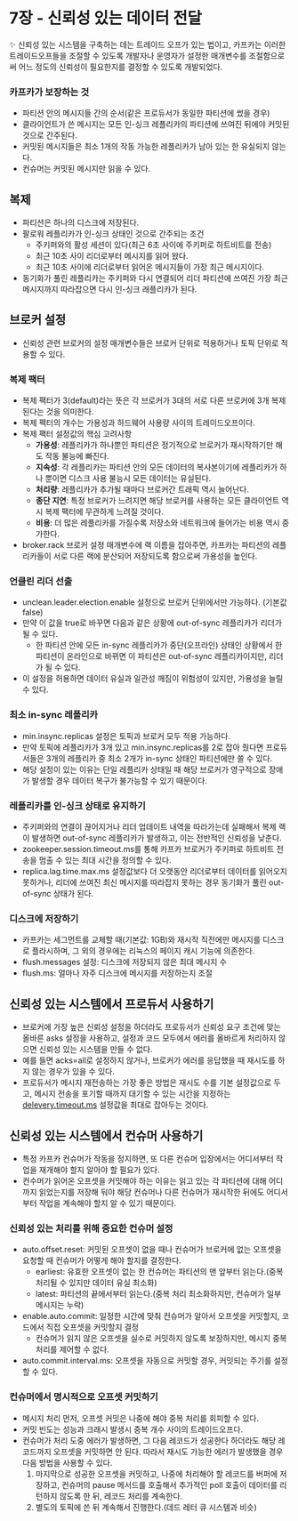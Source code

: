 # 7장 - 신뢰성 있는 데이터 전달

<aside>
✨ 신뢰성 있는 시스템을 구축하는 데는 트레이드 오프가 있는 법이고, 카프카는 이러한 트레이드오프들을 조절할 수 있도록 개발자나 운영자가 설정한 매개변수를 조절함으로써 어느 정도의 신뢰성이 필요한지를 결정할 수 있도록 개발되었다.

</aside>

### 카프카가 보장하는 것

- 파티션 안의 메시지들 간의 순서(같은 프로듀서가 동일한 파티션에 썼을 경우)
- 클라이언트가 쓴 메시지는 모든 인-싱크 레플리카의 파티션에 쓰여진 뒤에야 커밋된 것으로 간주된다.
- 커밋된 메시지들은 최소 1개의 작동 가능한 레플리카가 남아 있는 한 유실되지 않는다.
- 컨슈머는 커밋된 메시지만 읽을 수 있다.

## 복제

- 파티션은 하나의 디스크에 저장된다.
- 팔로워 레플리카가 인-싱크 상태인 것으로 간주되는 조건
    - 주키퍼와의 활성 세션이 있다(최근 6초 사이에 주키퍼로 하트비트를 전송)
    - 최근 10초 사이 리더로부터 메시지를 읽어 왔다.
    - 최근 10초 사이에 리더로부터 읽어온 메시지들이 가장 최근 메시지이다.
- 동기화가 풀린 레플리카는 주키퍼와 다시 연결되어 리더 파티션에 쓰여진 가장 최근 메시지까지 따라잡으면 다시 인-싱크 래플리카가 된다.

## 브로커 설정

- 신뢰성 관련 브로커의 설정 매개변수들은 브로커 단위로 적용하거나 토픽 단위로 적용할 수 있다.

### 복제 팩터

- 복제 팩터가 3(default)라는 뜻은 각 브로커가 3대의 서로 다른 브로커에 3개 복제된다는 것을 의미한다.
- 복제 펙터의 개수는 가용성과 하드웨어 사용량 사이의 트레이드오프이다.
- 복제 팩터 설정값의 핵심 고려사항
    - **가용성**: 레플리카가 하나뿐인 파티션은 정기적으로 브로커가 재시작하기만 해도 작동 불능에 빠진다.
    - **지속성**: 각 레플리카는 파티션 안의 모든 데이터의 복사본이기에 레플리카가 하나 뿐이면 디스크 사용 불능시 모든 데이터는 유실된다.
    - **처리량**: 레플리카가 추가될 때마다 브로커간 트래픽 역시 늘어난다.
    - **종단 지연**: 특정 브로커가 느려지면 해당 브로커를 사용하는 모든 클라이언트 역시 복제 팩터에 무관하게 느려질 것이다.
    - **비용**: 더 많은 레플리카를 가질수록 저장소와 네트워크에 들어가는 비용 역시 증가한다.
- broker.rack 브로커 설정 매개변수에 랙 이름을 잡아주면, 카프카는 파티션의 레플리카들이 서로 다른 랙에 분산되어 저장되도록 함으로써 가용성을 높인다.

### 언클린 리더 선출

- unclean.leader.election.enable 설정으로 브로커 단위에서만 가능하다. (기본값 false)
- 만약 이 값을 true로 바꾸면 다음과 같은 상황에 out-of-sync 레플리카가 리더가 될 수 있다.
    - 한 파티션 안에 모든 in-sync 레플리카가 중단(오프라인) 상태인 상황에서 한 파티션이 온라인으로 바뀌면 이 파티션은 out-of-sync 레플리카이지만, 리더가 될 수 있다.
- 이 설정을 허용하면 데이터 유실과 일관성 깨짐이 위험성이 있지만, 가용성을 늘릴 수 있다.

### 최소 in-sync 레플리카

- min.insync.replicas 설정은 토픽과 브로커 모두 적용 가능하다.
- 만약 토픽에 레플리카가 3개 있고 min.insync.replicas를 2로 잡아 줬다면 프로듀서들은 3개의 레플리카 중 최소 2개가 in-sync 상태인 파티션에만 쓸 수 있다.
- 해당 설정이 있는 이유는 단일 레플리카 상태일 때 해당 브로커가 영구적으로 장애가 발생할 경우 데이터 복구가 불가능할 수 있기 때문이다.

### 레플리카를 인-싱크 상태로 유지하기

- 주키퍼와의 연결이 끊어지거나 리더 업데이트 내역을 따라가는데 실패해서 복제 랙이 발생하면 out-of-sync 레플리카가 발생하고, 이는 전반적인 신뢰성을 낮춘다.
- zookeeper.session.timeout.ms를 통해 카프카 브로커가 주키퍼로 하트비트 전송을 멈출 수 있는 최대 시간을 정의할 수 있다.
- replica.lag.time.max.ms 설정값보다 더 오랫동안 리더로부터 데이터를 읽어오지 못하거나, 리더에 쓰여진 최신 메시지를 따라잡지 못하는 경우 동기화가 풀린 out-of-sync 상태가 된다.

### 디스크에 저장하기

- 카프카는 세그먼트를 교체할 때(기본값: 1GB)와 재시작 직전에만 메시지를 디스크로 플라시하며, 그 외의 경우에는 리눅스의 페이지 캐시 기능에 의존한다.
- flush.messages 설정: 디스크에 저장되지 않은 최대 메시지 수
- flush.ms: 얼마나 자주 디스크에 메시지를 저장하는지 조절

## 신뢰성 있는 시스템에서 프로듀서 사용하기

- 브로커에 가장 높은 신뢰성 설정을 하더라도 프로듀서가 신뢰성 요구 조건에 맞는 올바른 asks 설정을 사용하고, 설정과 코드 모두에서 에러를 올바르게 처리하지 않으면 신뢰성 있는 시스템을 만들 수 없다.
- 예를 들면 acks=all로 설정하지 않거나, 브로커가 에러를 응답했을 때 재시도를 하지 않는 경우가 있을 수 있다.
- 프로듀서가 메시지 재전송하는 가장 좋은 방법은 재시도 수를 기본 설정값으로 두고, 메시지 전송을 포기할 때까지 대기할 수 있는 시간을 지정하는 [delevery.timeout.ms](http://delevery.timeout.ms) 설정값을 최대로 잡아두는 것이다.

## 신뢰성 있는 시스템에서 컨슈머 사용하기

- 특정 카프카 컨슈머가 작동을 정지하면, 또 다른 컨슈머 입장에서는 어디서부터 작업을 재개해야 할지 알아야 할 필요가 있다.
- 컨수머가 읽어온 오프셋을 커밋해야 하는 이유는 읽고 있는 각 파티션에 대해 어디까지 읽었는지를 저장해 둬야 해당 컨슈머나 다른 컨슈머가 재시작한 뒤에도 어디서부터 작업을 계속해야 할지 알 수 있기 때문이다.

### 신뢰성 있는 처리를 위해 중요한 컨슈머 설정

- auto.offset.reset: 커밋된 오프셋이 없을 때나 컨슈머가 브로커에 없는 오프셋을 요청할 때 컨슈머가 어떻게 해야 할지를 결정한다.
    - earliest: 유효한 오프셋이 없는 한 컨슈머는 파티션의 맨 앞부터 읽는다.(중복 처리될 수 있지만 데이터 유실 최소화)
    - latest: 파티션의 끝에서부터 읽는다.(중복 처리 최소화하지만, 컨슈머가 일부 메시지는 누락)
- enable.auto.commit: 일정한 시간에 맞춰 컨슈머가 알아서 오프셋을 커밋할지, 코드에서 직접 오프셋을 커밋할지 결정
    - 컨슈머가 읽지 않은 오프셋을 실수로 커밋하지 않도록 보장하지만, 메시지 중복 처리를 제어할 수 없다.
- auto.commit.interval.ms: 오프셋을 자동으로 커밋할 경우, 커밋되는 주기를 설정할 수 있다.

### 컨슈머에서 명시적으로 오프셋 커밋하기

- 메시지 처리 먼저, 오프셋 커밋은 나중에 해야 중복 처리를 회피할 수 있다.
- 커밋 빈도는 성능과 크래시 발생시 중복 개수 사이의 트레이드오프다.
- 컨슈머가 처리 도중 에러가 발생하면, 그 다음 레코드가 성공한다 하더라도 해당 레코드까지 오프셋을 커밋하면 안 된다. 따라서 재시도 가능한 에러가 발생했을 경우 다음 방법을 사용할 수 있다.
    1. 마지막으로 성공한 오프셋을 커밋하고, 나중에 처리해야 할 레코드를 버퍼에 저장하고, 컨슈머의 pause 메서드를 호출해서 추가적인 poll 호출이 데이터를 리턴하지 않도록 한 뒤, 레코드 처리를 계속한다.
    2. 별도의 토픽에 쓴 뒤 계속해서 진행한다.(데드 레터 큐 시스템과 비슷)
